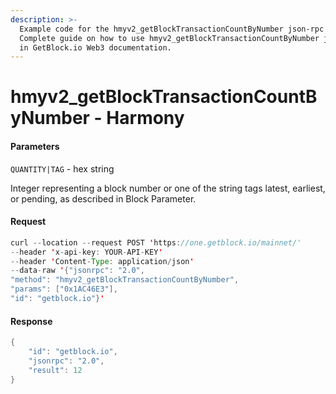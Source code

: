 ```yaml
---
description: >-
  Example code for the hmyv2_getBlockTransactionCountByNumber json-rpc method.
  Сomplete guide on how to use hmyv2_getBlockTransactionCountByNumber json-rpc
  in GetBlock.io Web3 documentation.
---
```


# hmyv2\_getBlockTransactionCountByNumber - Harmony

#### Parameters

`QUANTITY|TAG` - hex string

Integer representing a block number or one of the string tags latest, earliest, or pending, as described in Block Parameter.

#### Request

```java
curl --location --request POST 'https://one.getblock.io/mainnet/' 
--header 'x-api-key: YOUR-API-KEY' 
--header 'Content-Type: application/json' 
--data-raw '{"jsonrpc": "2.0",
"method": "hmyv2_getBlockTransactionCountByNumber",
"params": ["0x1AC46E3"],
"id": "getblock.io"}'
```

#### Response

```java
{
    "id": "getblock.io",
    "jsonrpc": "2.0",
    "result": 12
}
```
